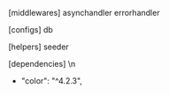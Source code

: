 [middlewares]
asynchandler
errorhandler

[configs]
db

[helpers]
seeder

[dependencies] \n

- "color": "^4.2.3",
